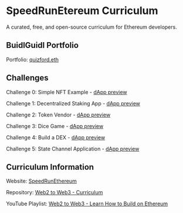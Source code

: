 # SpeedRunEtereum Curriculum

A curated, free, and open-source curriculum for Ethereum developers.

## BuidlGuidl Portfolio

Portfolio: [quizford.eth](https://app.buidlguidl.com/builders/0x992AB820a2776Ff79284B9844D338B5C5fc792e9)

## Challenges

Challenge 0: Simple NFT Example - [dApp preview](https://nextjs-r458f7jzp-jimmy-john.vercel.app/myNFTs)

Challenge 1: Decentralized Staking App - [dApp preview](https://nextjs-awiebdz2x-jimmy-john.vercel.app)

Challenge 2: Token Vendor - [dApp preview](https://nextjs-p71gkvkz6-jimmy-john.vercel.app)

Challenge 3: Dice Game - [dApp preview](https://nextjs-369fgk93z-jimmy-john.vercel.app)

Challenge 4: Build a DEX - [dApp preview](https://nextjs-gbl7i4u6q-jimmy-john.vercel.app)

Challenge 5: State Channel Application - [dApp preview](https://nextjs-4wfiuvp0g-jimmy-john.vercel.app)


## Curriculum Information

Website: [SpeedRunEthereum](https://speedrunethereum.com)

Repository: [Web2 to Web3 - Curriculum](https://github.com/austintgriffith/web2-to-web3-curriculum)

YouTube Playlist: [Web2 to Web3 - Learn How to Build on Ethereum](https://www.youtube.com/playlist?list=PLJz1HruEnenAf80uOfDwBPqaliJkjKg69)
